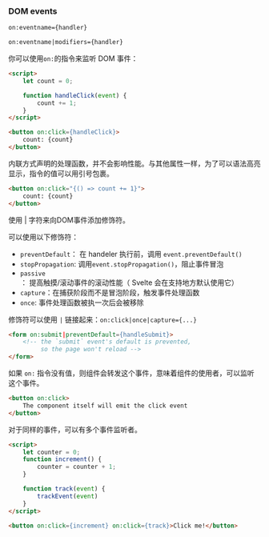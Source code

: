 ### DOM events

```html
on:eventname={handler}
```

```html
on:eventname|modifiers={handler}
```

你可以使用`on:`的指令来监听 DOM 事件：

```html
<script>
	let count = 0;

	function handleClick(event) {
		count += 1;
	}
</script>

<button on:click={handleClick}>
	count: {count}
</button>
```
内联方式声明的处理函数，并不会影响性能。与其他属性一样，为了可以语法高亮显示，指令的值可以用引号包裹。
```html
<button on:click="{() => count += 1}">
	count: {count}
</button>
```

使用 | 字符来向DOM事件添加修饰符。

可以使用以下修饰符：

- `preventDefault`： 在 handeler 执行前，调用 `event.preventDefault()`
- `stopPropagation`: 调用`event.stopPropagation()`，阻止事件冒泡
- `passive`： 提高触摸/滚动事件的滚动性能（ Svelte 会在支持地方默认使用它）
- `capture`：在捕获阶段而不是冒泡阶段，触发事件处理函数
- `once`: 事件处理函数被执一次后会被移除

修饰符可以使用 `|` 链接起来：`on:click|once|capture={...}`

```html
<form on:submit|preventDefault={handleSubmit}>
	<!-- the `submit` event's default is prevented,
		 so the page won't reload -->
</form>
```

如果 `on:` 指令没有值，则组件会转发这个事件，意味着组件的使用者，可以监听这个事件。

```html
<button on:click>
	The component itself will emit the click event
</button>
```

对于同样的事件，可以有多个事件监听者。

```html
<script>
	let counter = 0;
	function increment() {
		counter = counter + 1;
	}

	function track(event) {
		trackEvent(event)
	}
</script>

<button on:click={increment} on:click={track}>Click me!</button>
```